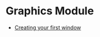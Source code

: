 Graphics Module
=================


* [Creating your first window](md_doc_markdown_tutorial-graphics-window.html) 




